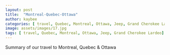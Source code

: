 ```yaml
---
layout: post
title:  "Montreal-Quebec-Ottawa"
author: kaybee
categories: [ travel, Quebec, Montreal, Ottawa, Jeep, Grand Cherokee Lardeo ,yet to pen]
image: assets/images/17.jpg
tags: [ travel, Quebec, Montreal, Ottawa, Jeep, Grand Cherokee Lardeo]
---
```

Summary of our travel to Montreal, Quebec & Ottawa